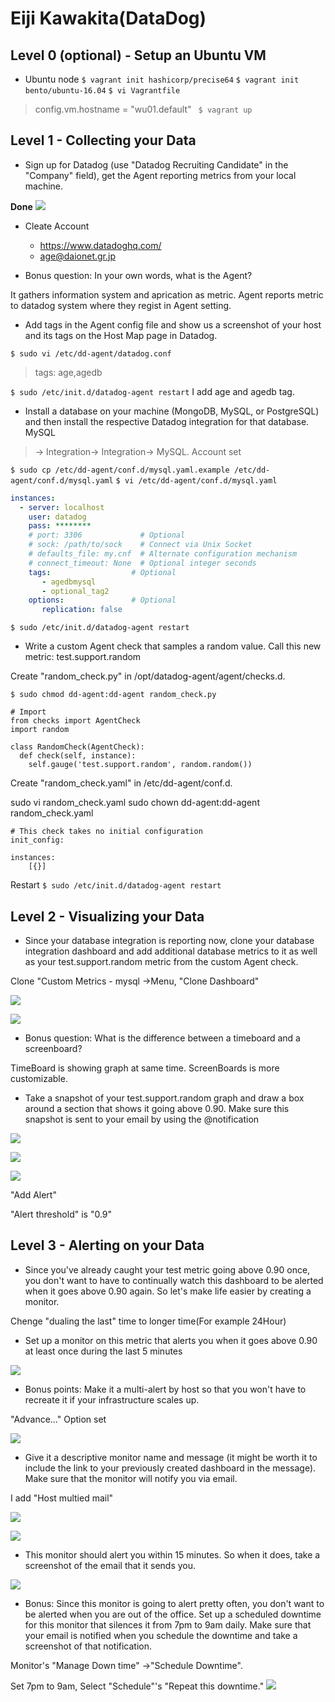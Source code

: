 # Eiji Kawakita(DataDog)

## Level 0 (optional) - Setup an Ubuntu VM
- Ubuntu node
`$ vagrant init hashicorp/precise64`
`$ vagrant init bento/ubuntu-16.04`
 `$ vi Vagrantfile`

> config.vm.hostname = "wu01.default"
` $ vagrant up`

## Level 1 - Collecting your Data
- Sign up for Datadog (use "Datadog Recruiting Candidate" in the "Company" field), get the Agent reporting metrics from your local machine.

**Done**
![](https://i.imgur.com/P0TBSwA.jpg)


  - Cleate Account
    - https://www.datadoghq.com/
    - age@daionet.gr.jp


- Bonus question: In your own words, what is the Agent?

It gathers information system and aprication as metric. Agent reports metric to datadog system where they regist in Agent setting. 

- Add tags in the Agent config file and show us a screenshot of your host and its tags on the Host Map page in Datadog.

`$ sudo vi /etc/dd-agent/datadog.conf`
> tags: age,agedb

`$ sudo /etc/init.d/datadog-agent restart`
I add age and agedb tag.

- Install a database on your machine (MongoDB, MySQL, or PostgreSQL) and then install the respective Datadog integration for that database.
MySQL
> -> Integration-> Integration-> MySQL.
Account set

`$ sudo cp /etc/dd-agent/conf.d/mysql.yaml.example /etc/dd-agent/conf.d/mysql.yaml`
`$ vi /etc/dd-agent/conf.d/mysql.yaml`

``` mysql.yaml
instances:
  - server: localhost
    user: datadog
    pass: ********
    # port: 3306             # Optional
    # sock: /path/to/sock    # Connect via Unix Socket
    # defaults_file: my.cnf  # Alternate configuration mechanism
    # connect_timeout: None  # Optional integer seconds
    tags:                  # Optional
       - agedbmysql
       - optional_tag2
    options:               # Optional
       replication: false
```
`$ sudo /etc/init.d/datadog-agent restart`


- Write a custom Agent check that samples a random value. Call this new metric: test.support.random

Create "random_check.py" in /opt/datadog-agent/agent/checks.d.


`$ sudo chmod dd-agent:dd-agent random_check.py`

```
# Import
from checks import AgentCheck
import random

class RandomCheck(AgentCheck):
  def check(self, instance):
    self.gauge('test.support.random', random.random())
```

Create "random_check.yaml" in /etc/dd-agent/conf.d.

sudo vi random_check.yaml
sudo chown dd-agent:dd-agent random_check.yaml 

```
# This check takes no initial configuration
init_config:

instances:
    [{}]
```

Restart
`$ sudo /etc/init.d/datadog-agent restart`


## Level 2 - Visualizing your Data
- Since your database integration is reporting now, clone your database integration dashboard and add additional database metrics to it as well as your test.support.random metric from the custom Agent check.

Clone "Custom Metrics - mysql
->Menu, "Clone Dashboard"

![](https://i.imgur.com/7jtVNme.jpg)

![](https://i.imgur.com/2XM9NJy.jpg)

- Bonus question: What is the difference between a timeboard and a screenboard?

TimeBoard is showing graph at same time. ScreenBoards is more customizable. 

- Take a snapshot of your test.support.random graph and draw a box around a section that shows it going above 0.90. Make sure this snapshot is sent to your email by using the @notification

![](https://i.imgur.com/RaptTda.jpg)

![](https://i.imgur.com/zwXUEQs.jpg)

![](https://i.imgur.com/kQS6d0A.jpg)


"Add Alert"

"Alert threshold" is "0.9"


## Level 3 - Alerting on your Data
- Since you've already caught your test metric going above 0.90 once, you don't want to have to continually watch this dashboard to be alerted when it goes above 0.90 again. So let's make life easier by creating a monitor.

Chenge "dualing the last" time to longer time(For example 24Hour)

- Set up a monitor on this metric that alerts you when it goes above 0.90 at least once during the last 5 minutes

![](https://i.imgur.com/AyLVFEH.jpg)

- Bonus points: Make it a multi-alert by host so that you won't have to recreate it if your infrastructure scales up.

"Advance..." Option set

![](https://i.imgur.com/pw4U0ey.jpg)

- Give it a descriptive monitor name and message (it might be worth it to include the link to your previously created dashboard in the message). Make sure that the monitor will notify you via email.

I add "Host multied mail" 

![](https://i.imgur.com/qDiUhQU.jpg)

![](https://i.imgur.com/uWFckK5.jpg)

- This monitor should alert you within 15 minutes. So when it does, take a screenshot of the email that it sends you.

![](https://i.imgur.com/uXPPfkN.jpg)

- Bonus: Since this monitor is going to alert pretty often, you don't want to be alerted when you are out of the office. Set up a scheduled downtime for this monitor that silences it from 7pm to 9am daily. Make sure that your email is notified when you schedule the downtime and take a screenshot of that notification.

Monitor's "Manage Down time" ->"Schedule Downtime".

Set 7pm to 9am, Select "Schedule"'s "Repeat this downtime."
![](https://i.imgur.com/oohia5I.jpg)

